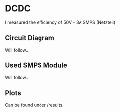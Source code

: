 # DCDC

I measured the efficiency of 50V - 3A SMPS (Netzteil)

## Circuit Diagram

Will follow...

## Used SMPS Module

Will follow...

## Plots

Can be found under /results.